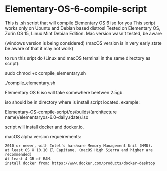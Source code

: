 # Elementary-OS-6-compile-script
This is .sh script that will compile Elementary OS 6 iso for you
This script works only on Ubuntu and Debian based distros! Tested on Elementary OS, Zorin OS 15, Linux Mint Debian Edition. Mac version wasn't tested, be aware

(windows version is being considered) (macOS version is in very early state be aware of that it may not work)



to run this sript do (Linux and macOS terminal in the same directory as script):

sudo chmod +x compile_elementary.sh

./compile_elementary.sh



Elementary OS 6 iso will take somewhere beetwen 2.5gb.

iso should be in directory where is install script located. example:

Elementary-OS-compile-script/os/builds/(architecture name)/elementaryos-6.0-daily.(date).iso
    
script will install docker and docker.io.


macOS alpha version requeirements:

    2010 or newer, with Intel’s hardware Memory Management Unit (MMU).
    at least OS X 10.10 El Capitane. (macOS High Sierra and higher are recommended)
    At least 4 GB of RAM.
    install docker from: https://www.docker.com/products/docker-desktop
